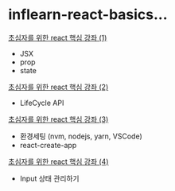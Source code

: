 # inflearn-react-basics...

[초심자를 위한 react 핵심 강좌 (1)](https://github.com/jeongmyeonghyeon/inflearn-react-basics/blob/master/docs/%EC%B4%88%EC%8B%AC%EC%9E%90%EB%A5%BC%20%EC%9C%84%ED%95%9C%20react%20%ED%95%B5%EC%8B%AC%20%EA%B0%95%EC%A2%8C%20(1)%20-%20JSX%2C%20props%2C%20state.md)

- JSX
- prop
- state

[초심자를 위한 react 핵심 강좌 (2)](https://github.com/jeongmyeonghyeon/inflearn-react-basics/blob/master/docs/%EC%B4%88%EC%8B%AC%EC%9E%90%EB%A5%BC%20%EC%9C%84%ED%95%9C%20react%20%ED%95%B5%EC%8B%AC%20%EA%B0%95%EC%A2%8C%20(2)%20-%20LifeCycle%20API.md)

- LifeCycle API


[초심자를 위한 react 핵심 강좌 (3)](...)

- 환경세팅 (nvm, nodejs, yarn, VSCode)
- react-create-app

[초심자를 위한 react 핵심 강좌 (4)](...)

- Input 상태 관리하기
